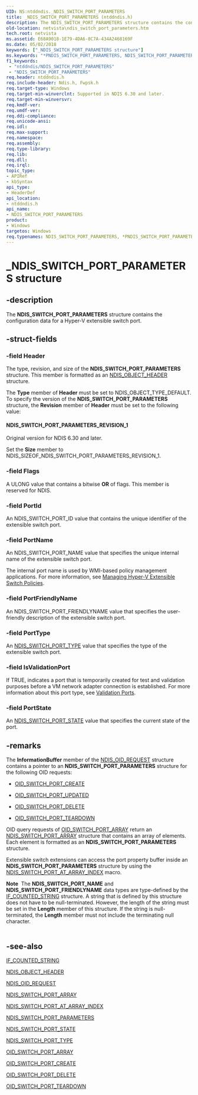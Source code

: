```yaml
---
UID: NS:ntddndis._NDIS_SWITCH_PORT_PARAMETERS
title: _NDIS_SWITCH_PORT_PARAMETERS (ntddndis.h)
description: The NDIS_SWITCH_PORT_PARAMETERS structure contains the configuration data for a Hyper-V extensible switch port.
old-location: netvista\ndis_switch_port_parameters.htm
tech.root: netvista
ms.assetid: E68A9018-1E79-4DA6-8C7A-434A2468169F
ms.date: 05/02/2018
keywords: ["_NDIS_SWITCH_PORT_PARAMETERS structure"]
ms.keywords: "*PNDIS_SWITCH_PORT_PARAMETERS, NDIS_SWITCH_PORT_PARAMETERS, NDIS_SWITCH_PORT_PARAMETERS structure [Network Drivers Starting with Windows Vista], PNDIS_SWITCH_PORT_PARAMETERS, PNDIS_SWITCH_PORT_PARAMETERS structure pointer [Network Drivers Starting with Windows Vista], _NDIS_SWITCH_PORT_PARAMETERS, netvista.ndis_switch_port_parameters, ntddndis/NDIS_SWITCH_PORT_PARAMETERS, ntddndis/PNDIS_SWITCH_PORT_PARAMETERS"
f1_keywords:
 - "ntddndis/NDIS_SWITCH_PORT_PARAMETERS"
 - "NDIS_SWITCH_PORT_PARAMETERS"
req.header: ntddndis.h
req.include-header: Ndis.h, Fwpsk.h
req.target-type: Windows
req.target-min-winverclnt: Supported in NDIS 6.30 and later.
req.target-min-winversvr: 
req.kmdf-ver: 
req.umdf-ver: 
req.ddi-compliance: 
req.unicode-ansi: 
req.idl: 
req.max-support: 
req.namespace: 
req.assembly: 
req.type-library: 
req.lib: 
req.dll: 
req.irql: 
topic_type:
- APIRef
- kbSyntax
api_type:
- HeaderDef
api_location:
- ntddndis.h
api_name:
- NDIS_SWITCH_PORT_PARAMETERS
product:
- Windows
targetos: Windows
req.typenames: NDIS_SWITCH_PORT_PARAMETERS, *PNDIS_SWITCH_PORT_PARAMETERS
---
```


# _NDIS_SWITCH_PORT_PARAMETERS structure


## -description


The <b>NDIS_SWITCH_PORT_PARAMETERS</b> structure contains the configuration data for a Hyper-V extensible switch port. 


## -struct-fields




### -field Header

The type, revision, and size of the <b>NDIS_SWITCH_PORT_PARAMETERS</b> structure. This member is formatted as an <a href="https://docs.microsoft.com/windows-hardware/drivers/ddi/ntddndis/ns-ntddndis-_ndis_object_header">NDIS_OBJECT_HEADER</a> structure.

The <b>Type</b> member of <b>Header</b> must be set to NDIS_OBJECT_TYPE_DEFAULT. To specify the version of the <b>NDIS_SWITCH_PORT_PARAMETERS</b> structure, the <b>Revision</b> member of <b>Header</b> must be set to the following value:  





#### NDIS_SWITCH_PORT_PARAMETERS_REVISION_1

Original version for NDIS 6.30 and later.

Set the <b>Size</b> member to NDIS_SIZEOF_NDIS_SWITCH_PORT_PARAMETERS_REVISION_1.


### -field Flags

A ULONG value that contains a bitwise <b>OR</b> of flags. This member is reserved for NDIS.




### -field PortId

An NDIS_SWITCH_PORT_ID value that contains the unique identifier of the extensible switch port.


### -field PortName

 An NDIS_SWITCH_PORT_NAME value that specifies the unique internal name of the extensible switch port. 

The internal port name is used by WMI-based policy management applications. For more information, see <a href="https://docs.microsoft.com/windows-hardware/drivers/network/managing-hyper-v-extensible-switch-extensibility-policies">Managing Hyper-V Extensible Switch Policies</a>.


### -field PortFriendlyName

 An NDIS_SWITCH_PORT_FRIENDLYNAME value that specifies the user-friendly description of the extensible switch port.


### -field PortType

An <a href="https://docs.microsoft.com/windows-hardware/drivers/ddi/ntddndis/ne-ntddndis-_ndis_switch_port_type">NDIS_SWITCH_PORT_TYPE</a> value that specifies the type of the extensible switch port.


### -field IsValidationPort

 If TRUE, indicates a port that is temporarily created for test and validation purposes before a VM network adapter connection is established. For more information about this port type, see <a href="https://docs.microsoft.com/windows-hardware/drivers/network/validation-ports">Validation Ports</a>.


### -field PortState

 An <a href="https://docs.microsoft.com/windows-hardware/drivers/ddi/ntddndis/ne-ntddndis-_ndis_switch_port_state">NDIS_SWITCH_PORT_STATE</a> value that specifies the current state of the port. 


## -remarks



The <b>InformationBuffer</b> member of the <a href="https://docs.microsoft.com/windows-hardware/drivers/ddi/ndis/ns-ndis-_ndis_oid_request">NDIS_OID_REQUEST</a>  structure contains a pointer to an <b>NDIS_SWITCH_PORT_PARAMETERS</b> structure for the following OID requests:

<ul>
<li>

<a href="https://docs.microsoft.com/windows-hardware/drivers/network/oid-switch-port-create">OID_SWITCH_PORT_CREATE</a>


</li>
<li>

<a href="https://docs.microsoft.com/windows-hardware/drivers/network/oid-switch-port-updated">OID_SWITCH_PORT_UPDATED</a>


</li>
<li>

<a href="https://docs.microsoft.com/windows-hardware/drivers/network/oid-switch-port-delete">OID_SWITCH_PORT_DELETE</a>


</li>
<li>

<a href="https://docs.microsoft.com/windows-hardware/drivers/network/oid-switch-port-teardown">OID_SWITCH_PORT_TEARDOWN</a>


</li>
</ul>
OID query requests of <a href="https://docs.microsoft.com/windows-hardware/drivers/network/oid-switch-port-array">OID_SWITCH_PORT_ARRAY</a> return an <a href="https://docs.microsoft.com/windows-hardware/drivers/ddi/ntddndis/ns-ntddndis-_ndis_switch_port_array">NDIS_SWITCH_PORT_ARRAY</a> structure that contains an array of elements. Each element is formatted as an <b>NDIS_SWITCH_PORT_PARAMETERS</b> structure.

Extensible switch extensions can access the  port property buffer inside an <b>NDIS_SWITCH_PORT_PARAMETERS</b> structure by using the <a href="https://docs.microsoft.com/windows-hardware/drivers/network/ndis-switch-port-at-array-index">NDIS_SWITCH_PORT_AT_ARRAY_INDEX</a> macro.

<div class="alert"><b>Note</b>  The <b>NDIS_SWITCH_PORT_NAME</b> and  <b>NDIS_SWITCH_PORT_FRIENDLYNAME</b> data types are type-defined by the <a href="https://docs.microsoft.com/windows/win32/api/ifdef/ns-ifdef-if_counted_string_lh">IF_COUNTED_STRING</a> structure. A string that is defined by this structure does not have to be null-terminated. However, the length of the string must be set in the <b>Length</b> member of this structure. If the string is null-terminated, the <b>Length</b> member must not include the terminating null character.

</div>
<div> </div>



## -see-also




<b></b>



<a href="https://docs.microsoft.com/windows/win32/api/ifdef/ns-ifdef-if_counted_string_lh">IF_COUNTED_STRING</a>



<a href="https://docs.microsoft.com/windows-hardware/drivers/ddi/ntddndis/ns-ntddndis-_ndis_object_header">NDIS_OBJECT_HEADER</a>



<a href="https://docs.microsoft.com/windows-hardware/drivers/ddi/ndis/ns-ndis-_ndis_oid_request">NDIS_OID_REQUEST</a>



<a href="https://docs.microsoft.com/windows-hardware/drivers/ddi/ntddndis/ns-ntddndis-_ndis_switch_port_array">NDIS_SWITCH_PORT_ARRAY</a>



<a href="https://docs.microsoft.com/windows-hardware/drivers/network/ndis-switch-port-at-array-index">NDIS_SWITCH_PORT_AT_ARRAY_INDEX</a>



<a href="https://docs.microsoft.com/windows-hardware/drivers/ddi/ntddndis/ns-ntddndis-_ndis_switch_port_parameters">NDIS_SWITCH_PORT_PARAMETERS</a>



<a href="https://docs.microsoft.com/windows-hardware/drivers/ddi/ntddndis/ne-ntddndis-_ndis_switch_port_state">NDIS_SWITCH_PORT_STATE</a>



<a href="https://docs.microsoft.com/windows-hardware/drivers/ddi/ntddndis/ne-ntddndis-_ndis_switch_port_type">NDIS_SWITCH_PORT_TYPE</a>



<a href="https://docs.microsoft.com/windows-hardware/drivers/network/oid-switch-port-array">OID_SWITCH_PORT_ARRAY</a>



<a href="https://docs.microsoft.com/windows-hardware/drivers/network/oid-switch-port-create">OID_SWITCH_PORT_CREATE</a>



<a href="https://docs.microsoft.com/windows-hardware/drivers/network/oid-switch-port-delete">OID_SWITCH_PORT_DELETE</a>



<a href="https://docs.microsoft.com/windows-hardware/drivers/network/oid-switch-port-teardown">OID_SWITCH_PORT_TEARDOWN</a>
 

 

